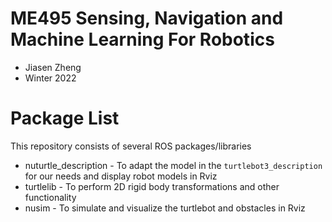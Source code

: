 # ME495 Sensing, Navigation and Machine Learning For Robotics
* Jiasen Zheng
* Winter 2022
# Package List
This repository consists of several ROS packages/libraries
- nuturtle_description - To adapt the model in the `turtlebot3_description` for our needs and display robot models in Rviz
- turtlelib - To perform 2D rigid body transformations and other functionality
- nusim - To simulate and visualize the turtlebot and obstacles in Rviz
